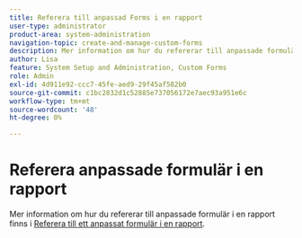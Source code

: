 ```yaml
---
title: Referera till anpassad Forms i en rapport
user-type: administrator
product-area: system-administration
navigation-topic: create-and-manage-custom-forms
description: Mer information om hur du refererar till anpassade formulär i en rapport finns i artikeln"Referera till ett anpassat formulär i en rapport".
author: Lisa
feature: System Setup and Administration, Custom Forms
role: Admin
exl-id: 4d911e92-ccc7-45fe-aed9-29f45af582b0
source-git-commit: c1bc2832d1c52885e737056172e7aec93a951e6c
workflow-type: tm+mt
source-wordcount: '48'
ht-degree: 0%

---
```


# Referera anpassade formulär i en rapport

Mer information om hur du refererar till anpassade formulär i en rapport finns i [Referera till ett anpassat formulär i en rapport](../../../reports-and-dashboards/reports/creating-and-managing-reports/reference-custom-form-report.md).
